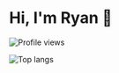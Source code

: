 # Hi, I'm Ryan 👋

![Profile views](https://komarev.com/ghpvc/?username=ryan-griffin)

![Top langs](https://github-readme-stats.vercel.app/api/top-langs/?username=ryan-griffin&layout=compact&theme=transparent)
